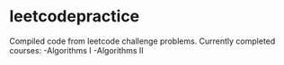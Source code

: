 # leetcodepractice
Compiled code from leetcode challenge problems. 
Currently completed courses:
-Algorithms I
-Algorithms II
